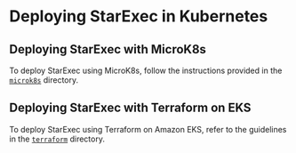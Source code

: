 # Deploying StarExec in Kubernetes

## Deploying StarExec with MicroK8s

To deploy StarExec using MicroK8s, follow the instructions provided in the [`microk8s`](microk8s) directory.

## Deploying StarExec with Terraform on EKS

To deploy StarExec using Terraform on Amazon EKS, refer to the guidelines in the [`terraform`](terraform) directory.
